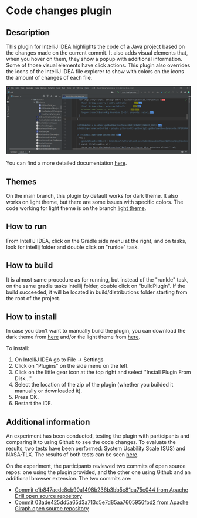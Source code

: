 # Code changes plugin

## Description
This plugin for IntelliJ IDEA highlights the code of a Java project based on the changes made on the current commit. It also adds visual elements that, when you hover on them, they show a popup with additional information. Some of those visual elements have click actions. This plugin also overrides the icons of the IntelliJ IDEA file explorer to show with colors on the icons the amount of changes of each file.

![Screenshot](screenshot.png)

You can find a more detailed documentation [here](https://github.com/testFooBar71/highlight-code-plugin/blob/main/files/docs.pdf).

## Themes

On the main branch, this plugin by default works for dark theme. It also works on light theme, but there are some issues with specific colors. The code working for light theme is on the branch [light theme](https://github.com/testFooBar71/highlight-code-plugin/tree/light-theme).

## How to run

From IntelliJ IDEA, click on the Gradle side menu at the right, and on tasks, look for intellij folder and double click on "runIde" task.

## How to build

It is almost same procedure as for running, but instead of the "runIde" task, on the same gradle tasks intellij folder, double click on "buildPlugin". If the build succeeded, it will be located in build/distributions folder starting from the root of the project.

## How to install

In case you don't want to manually build the plugin, you can download the dark theme from [here](https://github.com/testFooBar71/highlight-code-plugin/raw/main/files/installerDarkTheme.zip) and/or the light theme from [here](https://github.com/testFooBar71/highlight-code-plugin/raw/main/files/installerLightTheme.zip).

To install:

1. On IntelliJ IDEA go to File -> Settings
2. Click on "Plugins" on the side menu on the left.
3. Click on the little gear icon at the top right and select "Install Plugin From Disk...".
4. Select the location of the zip of the plugin (whether you builded it manually or downloaded it).
5. Press OK.
6. Restart the IDE.


## Additional information

An experiment has been conducted, testing the plugin with participants and comparing it to using Github to see the code changes. To evaluate the results, two tests have been performed: System Usability Scale (SUS) and NASA-TLX. The results of both tests can be seen [here](https://github.com/testFooBar71/highlight-code-plugin/tree/main/files/experimentResults).

On the experiment, the participants reviewed two commits of open source repos: one using the plugin provided, and the other one using Github and an additional browser extension. The two commits are:
- [Commit c1b847acdc8cb90a1498b236b3bb5c81ca75c044 from Apache Drill open source repository](https://github.com/apache/drill/commit/c1b847acdc8cb90a1498b236b3bb5c81ca75c044)
- [Commit 03ade425dd5a65d3a713d5e7d85aa7605956fbd2 from Apache Giraph open source repository](https://github.com/apache/giraph/commit/03ade425dd5a65d3a713d5e7d85aa7605956fbd2)
